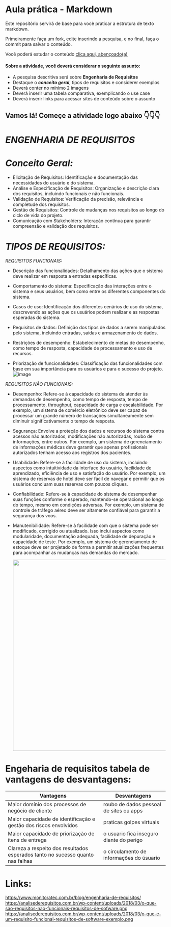 # Aula prática - Markdown

Este repositório servirá de base para você praticar a estrutura de texto markdown. 

Primeiramente faça um fork, edite inserindo a pesquisa, e no final, faça o commit para salvar o conteúdo.

Você poderá estudar o conteúdo [clica aqui, abençoado(a)](https://docs.pipz.com/central-de-ajuda/learning-center/guia-basico-de-markdown#open)

#### Sobre a atividade, você deverá considerar o seguinte assunto:

- A pesquisa descritiva será sobre **Engenharia de Requisitos**
- Destaque o **_conceito geral_**, tipos de requisitos e considerer exemplos
- Deverá conter no mínimo 2 imagens
- Deverá inserir uma tabela comparativa, exemplicando o use case
- Deverá inserir links para acessar sites de conteúdo sobre o assunto


## Vamos lá! Começe a atividade logo abaixo 👇👇👇

# _ENGENHARIA DE REQUISITOS_ #

# _Conceito Geral:_ # 
* Elicitação de Requisitos: Identificação e documentação das necessidades do usuário e do sistema.
* Análise e Especificação de Requisitos: Organização e descrição clara dos requisitos, incluindo funcionais e não funcionais.
* Validação de Requisitos: Verificação da precisão, relevância e completude dos requisitos.
* Gestão de Requisitos: Controle de mudanças nos requisitos ao longo do ciclo de vida do projeto.
* Comunicação com Stakeholders: Interação contínua para garantir compreensão e validação dos requisitos.
# _TIPOS DE REQUISITOS:_ #


 _REQUISITOS FUNCIONAIS:_
* Descrição das funcionalidades: Detalhamento das ações que o sistema deve realizar em resposta a entradas específicas.

* Comportamento do sistema: Especificação das interações entre o sistema e seus usuários, bem como entre os diferentes componentes do sistema.

* Casos de uso: Identificação dos diferentes cenários de uso do sistema, descrevendo as ações que os usuários podem realizar e as respostas esperadas do sistema.

* Requisitos de dados: Definição dos tipos de dados a serem manipulados pelo sistema, incluindo entradas, saídas e armazenamento de dados.

* Restrições de desempenho: Estabelecimento de metas de desempenho, como tempo de resposta, capacidade de processamento e uso de recursos.

* Priorização de funcionalidades: Classificação das funcionalidades com base em sua importância para os usuários e para o sucesso do projeto.
![image](https://github.com/ArthurEdsondoNascimentoGonzaga/aulaMarkdown/assets/164903811/3a710735-3809-415a-8d4d-55cde43f4845)

_REQUISITOS NÃO FUNCIONAIS:_

* Desempenho: Refere-se à capacidade do sistema de atender às demandas de desempenho, como tempo de resposta, tempo de processamento, throughput, capacidade de carga e escalabilidade. Por exemplo, um sistema de comércio eletrônico deve ser capaz de processar um grande número de transações simultaneamente sem diminuir significativamente o tempo de resposta.

* Segurança: Envolve a proteção dos dados e recursos do sistema contra acessos não autorizados, modificações não autorizadas, roubo de informações, entre outros. Por exemplo, um sistema de gerenciamento de informações médicas deve garantir que apenas profissionais autorizados tenham acesso aos registros dos pacientes.

* Usabilidade: Refere-se à facilidade de uso do sistema, incluindo aspectos como intuitividade da interface do usuário, facilidade de aprendizado, eficiência de uso e satisfação do usuário. Por exemplo, um sistema de reservas de hotel deve ser fácil de navegar e permitir que os usuários concluam suas reservas com poucos cliques.

* Confiabilidade: Refere-se à capacidade do sistema de desempenhar suas funções conforme o esperado, mantendo-se operacional ao longo do tempo, mesmo em condições adversas. Por exemplo, um sistema de controle de tráfego aéreo deve ser altamente confiável para garantir a segurança dos voos.

* Manutenibilidade: Refere-se à facilidade com que o sistema pode ser modificado, corrigido ou atualizado. Isso inclui aspectos como modularidade, documentação adequada, facilidade de depuração e capacidade de teste. Por exemplo, um sistema de gerenciamento de estoque deve ser projetado de forma a permitir atualizações frequentes para acompanhar as mudanças nas demandas do mercado.

  <img src="https://analisederequisitos.com.br/wp-content/uploads/2018/03/o-que-sao-requisitos-nao-funcionais-requisitos-de-sofware.png" width="600px">

# Engeharia de requisitos tabela de vantagens de desvantagens:

| Vantagens                                                                      | Desvantagens                             |
|--------------------------------------------------------------------------------|------------------------------------------|
| Maior domínio dos processos de negócio de cliente                              | roubo de dados pessoal de sites ou apps  |
| Maior capacidade de identificação e gestão dos riscos envolvidos               | praticas golpes virtuais                 |
| Maior capacidade de priorização de itens de entrega                            | o usuario fica inseguro diante do perigo |
| Clareza a respeito dos resultados esperados tanto no sucesso quanto nas falhas | o circulamento de informações do úsuario |
  

# Links:
https://www.monitoratec.com.br/blog/engenharia-de-requisitos/
https://analisederequisitos.com.br/wp-content/uploads/2018/03/o-que-sao-requisitos-nao-funcionais-requisitos-de-sofware.png
https://analisederequisitos.com.br/wp-content/uploads/2018/03/o-que-e-um-requisito-funcional-requisitos-de-software-exemplo.png
